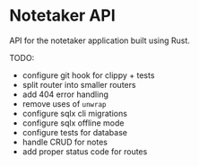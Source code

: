 # Notetaker API

API for the notetaker application built using Rust.

TODO:

- configure git hook for clippy + tests
- split router into smaller routers
- add 404 error handling
- remove uses of `unwrap`
- configure sqlx cli migrations
- configure sqlx offline mode
- configure tests for database
- handle CRUD for notes
- add proper status code for routes
